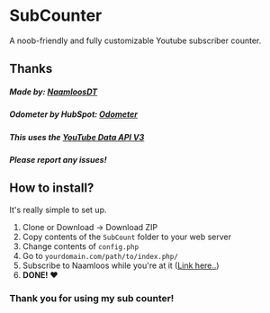 # SubCounter
A noob-friendly and fully customizable Youtube subscriber counter.

## Thanks
##### Made by: [NaamloosDT](https://github.com/NaamloosDT/)
##### Odometer by HubSpot: [Odometer](https://github.com/HubSpot/odometer)
##### This uses the [YouTube Data API V3](https://developers.google.com/youtube/v3/)
##### Please report any issues!

## How to install?
It's really simple to set up.

1. Clone or Download -> Download ZIP
2. Copy contents of the `SubCount` folder to your web server
3. Change contents of `config.php`
4. Go to `yourdomain.com/path/to/index.php/`
5. Subscribe to Naamloos while you're at it ([Link here..](https://www.youtube.com/channel/UCg9pAY2HV9IVSXryhVFpgKA))
6. **DONE! :heart:**

### Thank you for using my sub counter!
